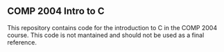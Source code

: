COMP 2004 Intro to C
--------------------

This repository contains code for the introduction to C in the COMP 2004 course.
This code is not mantained and should not be used as a final reference.
